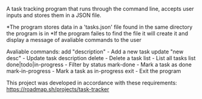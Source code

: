 A task tracking program that runs through the command line, accepts user inputs and stores them in a JSON file.

*The program stores data in a 'tasks.json' file found in the same directory the program is in
*If the program failes to find the file it will create it and display a message of avaliable commands to the user

Avaliable commands:
  add "description"            - Add a new task
  update <id> "new desc"       - Update task description
  delete <id>                  - Delete a task
  list                         - List all tasks
  list done|todo|in-progress   - Filter by status
  mark-done <id>               - Mark a task as done
  mark-in-progress <id>        - Mark a task as in-progress
  exit                         - Exit the program

This project was developed in accordance with these requirements: https://roadmap.sh/projects/task-tracker
